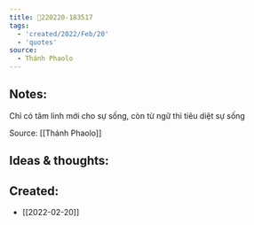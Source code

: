 ```yaml
---
title: 💬220220-183517
tags:
  - 'created/2022/Feb/20'
  - 'quotes'
source:
  - Thánh Phaolo
---
```


## Notes:
Chỉ có tâm linh mới cho sự sống, còn từ ngữ thì tiêu diệt sự sống

Source: [[Thánh Phaolo]]

## Ideas & thoughts:

## Created:
- [[2022-02-20]]
